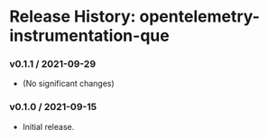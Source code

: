 # Release History: opentelemetry-instrumentation-que

### v0.1.1 / 2021-09-29

* (No significant changes)

### v0.1.0 / 2021-09-15

* Initial release.
